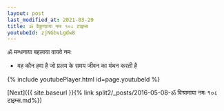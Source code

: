 ```yaml
---
layout: post
last_modified_at: 2021-03-29
title: ॐ वैकुण्ठाया नमः १०८ टाइम्स
youtubeId: zjNGbvLgdw8
---
```

 
 
 ॐ मन्धनाया बहलाया वायवे नमः  
 
 -  वह कौन हवा है जो प्रलय के समय जीवन का मंथन करती है 
 
  
 
  
 
 
 
 
 
 


{% include youtubePlayer.html id=page.youtubeId %}
 
[Next]({{ site.baseurl }}{% link  split2/_posts/2016-05-08-ॐ विश्रामाया नमः १०८ टाइम्स.md%})
 
